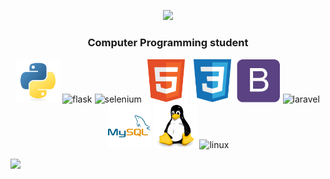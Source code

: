 <p align="center">
  <img src="https://image.noelshack.com/fichiers/2020/48/7/1606677039-banniere-git.png"  width="60%" >
 </p>

 <h3 align="center">Computer Programming student</h3>

 
<p align="center"><img src="https://github.com/devicons/devicon/blob/master/icons/python/python-original.svg" alt="python" width="70" height="70"/>
<img src="https://download.logo.wine/logo/Go_(programming_language)/Go_(programming_language)-Logo.wine.png" alt="flask" width="70" height="70"/>
<img src="https://avatars0.githubusercontent.com/u/983927?v=3&s=400" alt="selenium" width="70" height="70"/>
<img src="https://github.com/devicons/devicon/blob/master/icons/html5/html5-original.svg" alt="html" width="70" height="70"/>
<img src="https://github.com/devicons/devicon/blob/master/icons/css3/css3-original.svg" alt="css" width="70" height="70"/>
<img src="https://github.com/devicons/devicon/blob/master/icons/bootstrap/bootstrap-plain.svg" alt="bootstrap" width="70" height="70"/>
<img src="https://w7.pngwing.com/pngs/19/121/png-transparent-laravel-computer-icons-phpunit-font-awesome-framework-miscellaneous-angle-text.png" alt="laravel" width="70" height="70"/>
<img src="https://github.com/devicons/devicon/blob/master/icons/mysql/mysql-original-wordmark.svg" alt="mysql" width="70" height="70"/>
<img src="https://github.com/devicons/devicon/blob/master/icons/linux/linux-original.svg" alt="linux" width="70" height="70"/>
  <img src="https://img2.freepng.fr/20190529/uh/kisspng-firebase-cloud-messaging-google-cloud-messaging-ap-5ceed4e7432b70.0924427415591559432751.jpg" alt="linux" width="70" height="70"/>

  </p>

![](https://raw.githubusercontent.com/nbrette/github-stats-transparent/output/generated/languages.svg)
